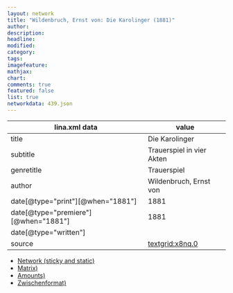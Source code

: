 ```yaml
---
layout: network
title: "Wildenbruch, Ernst von: Die Karolinger (1881)"
author:
description:
headline:
modified:
category:
tags:
imagefeature: 
mathjax: 
chart: 
comments: true
featured: false
list: true
networkdata: 439.json
---
```

lina.xml data  | value
------------- | -------------
title|Die Karolinger
subtitle|Trauerspiel in vier Akten
genretitle|Trauerspiel
author|Wildenbruch, Ernst von
date[@type="print"][@when="1881"]|1881
date[@type="premiere"][@when="1881"]|1881
date[@type="written"]|
source|[textgrid:x8nq.0](https://textgridlab.org/1.0/tgcrud-public/rest/textgrid:x8nq.0/data)



* [Network (sticky and static)](/linas/network439)
* [Matrix)](/linas/matrix439)
* [Amounts)](/linas/amount439)
* [Zwischenformat)](/linas/lina439 )
